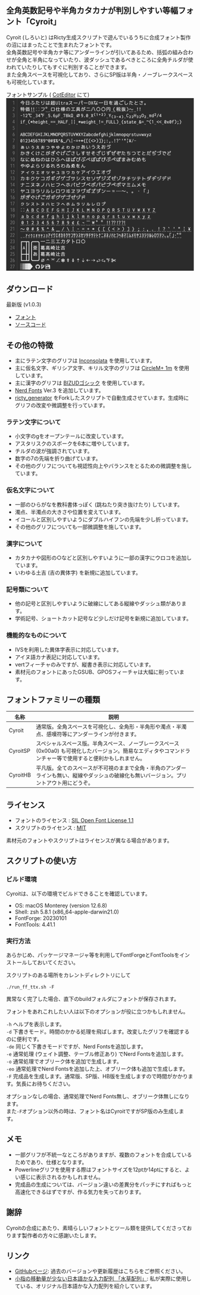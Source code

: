 ## 全角英数記号や半角カタカナが判別しやすい等幅フォント「Cyroit」
Cyroit (しろいと) はRicty生成スクリプトで遊んでいるうちに合成フォント製作の沼にはまったことで生まれたフォントです。  
全角英数記号や半角カナ等にアンダーラインが引いてあるため、括弧の組み合わせが全角と半角になっていたり、波ダッシュであるべきところに全角チルダが使われていたりしてもすぐに判別することができます。  
また全角スペースを可視化しており、さらにSP版は半角・ノーブレークスペースも可視化しています。

フォントサンプル ( [CotEditor](https://coteditor.com) にて)
![ScreenShop](/images/SS.png)

## ダウンロード
最新版 (v1.0.3)
- [フォント](https://github.com/omonomo/Cyroit/releases/download/v1.0.3/Cyroit_v1.0.3.zip)
- [ソースコード](https://github.com/omonomo/Cyroit/archive/refs/tags/v1.0.3.zip)

## その他の特徴
- 主にラテン文字のグリフは [Inconsolata](https://github.com/googlefonts/Inconsolata) を使用しています。
- 主に仮名文字、ギリシア文字、キリル文字のグリフは [CircleM+ 1m](https://mix-mplus-ipa.osdn.jp) を使用しています。
- 主に漢字のグリフは [BIZUDゴシック](https://github.com/googlefonts/morisawa-biz-ud-gothic) を使用しています。
- [Nerd Fonts](https://www.nerdfonts.com) Ver.3 を追加しています。
- [ricty_generator](https://rictyfonts.github.io) をForkしたスクリプトで自動生成させています。生成時にグリフの改変や微調整を行っています。

### ラテン文字について
- 小文字のgをオープンテールに改変しています。
- アスタリスクのスポークを6本に増やしています。
- チルダの波が強調されています。
- 数字の7の先端を折り曲げています。
- その他のグリフについても視認性向上やバランスをとるための微調整を施しています。

### 仮名文字について
- 一部のひらがなを教科書体っぽく (跳ねたり突き抜けたり) しています。
- 濁点、半濁点の大きさや位置を変えています。
- イコールと区別しやすいようにダブルハイフンの先端を少し折っています。
- その他のグリフについても一部微調整を施しています。

### 漢字について
- カタカナや図形の○などと区別しやすいように一部の漢字にウロコを追加しています。
- いわゆる土吉 (吉の異体字) を新規に追加しています。

### 記号類について
- 他の記号と区別しやすいように破線にしてある縦線やダッシュ類があります。
- 学術記号、ショートカット記号など少しだけ記号を新規に追加しています。

### 機能的なものについて
- IVSを利用した異体字表示に対応しています。
- アイヌ語カナ表記に対応しています。
- vertフィーチャのみですが、縦書き表示に対応しています。
- 素材元のフォントにあったGSUB、GPOSフィーチャは大幅に削っています。

## フォントファミリーの種類
| 名称 | 説明 |
|---|---|
| Cyroit | 通常版。全角スペースを可視化し、全角形・半角形や濁点・半濁点、感嘆符等にアンダーラインが付きます。 |
| CyroitSP | スペシャルスペース版。半角スペース、ノーブレークスペース (0x00a0) も可視化したバージョン。簡易なエディタやコマンドランチャー等で使用すると便利かもしれません。 |
| CyroitHB | 平凡版。全てのスペースが不可視のままで全角・半角のアンダーラインも無い、縦線やダッシュの破線化も無いバージョン。プリントアウト用にどうぞ。 |

## ライセンス
- フォントのライセンス : [SIL Open Font License 1.1](build/OFL.txt)
- スクリプトのライセンス : [MIT](./LICENSE.txt)

素材元のフォントやスクリプトはライセンスが異なる場合があります。

## スクリプトの使い方

### ビルド環境
Cyroitは、以下の環境でビルドできることを確認しています。
- OS: macOS Monterey (version 12.6.8)
- Shell: zsh 5.8.1 (x86_64-apple-darwin21.0)
- FontForge: 20230101
- FontTools: 4.41.1

### 実行方法
あらかじめ、パッケージマネージャ等を利用してFontForgeとFontToolsをインストールしておいてください。

スクリプトのある場所をカレントディレクトリにして
```
./run_ff_ttx.sh -F
```
異常なく完了した場合、直下のbuildフォルダにフォントが保存されます。

フォントをあれこれしたい人は以下のオプションが役に立つかもしれません。

`-h` ヘルプを表示します。  
`-d` 下書きモード。時間のかかる処理を飛ばします。改変したグリフを確認するのに便利です。  
`-de` 同じく下書きモードですが、Nerd Fontsを追加します。  
`-e` 通常処理 (ウェイト調整、テーブル修正あり) でNerd Fontsを追加します。  
`-o` 通常処理でオブリーク体を追加で生成します。  
`-eo` 通常処理でNerd Fontsを追加した上、オブリーク体も追加で生成します。  
`-F` 完成品を生成します。通常版、SP版、HB版を生成しますので時間がかかります。気長にお待ちください。  

オプションなしの場合、通常処理でNerd Fonts無し、オブリーク体無しになります。  
また`-F`オプション以外の時は、フォント名はCyroitですがSP版のみ生成します。

## メモ
- 一部グリフが不統一なところがありますが、複数のフォントを合成しているためであり、仕様となります。
- Powerlineグリフを使用する際はフォントサイズを12ptか14ptにすると、よい感じに表示されるかもしれません。
- 完成品の生成については、バージョン違いの差異分をパッチにすればもっと高速化できるはずですが、作る気力を失っております。

## 謝辞
Cyroitの合成にあたり、素晴らしいフォントとツール類を提供してくださっております製作者の方々に感謝いたします。

## リンク
- [GitHubページ](https://github.com/omonomo/Cyroit): 過去のバージョンや更新履歴はこちらをご参照ください。
- [小指の移動量が少ない日本語かな入力配列 「水草配列」](https://omonomo.github.io/Mizukusa/): 私が実際に使用している、オリジナル日本語かな入力配列を紹介しています。
